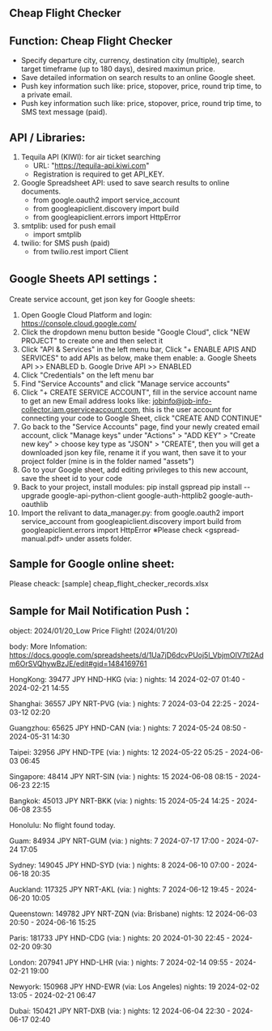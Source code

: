 Cheap Flight Checker
-----------------------------------------

Function: Cheap Flight Checker
-----------------------------------------
- Specify departure city, currency, destination city (multiple), search target timeframe (up to 180 days), desired maximun price.
- Save detailed information on search results to an online Google sheet.
- Push key information such like: price, stopover, price, round trip time, to a private email.
- Push key information such like: price, stopover, price, round trip time, to SMS text message (paid).

API / Libraries:
-----------------------------------------
1. Tequila API (KIWI): for air ticket searching
    - URL: "https://tequila-api.kiwi.com"
    - Registration is required to get API_KEY.
2. Google Spreadsheet API: used to save search results to online documents.
    - from google.oauth2 import service_account
    - from googleapiclient.discovery import build
    - from googleapiclient.errors import HttpError
3. smtplib: used for push email
    - import smtplib
4. twilio: for SMS push (paid)
    - from twilio.rest import Client

Google Sheets API settings：
-----------------------------------------
Create service account, get json key for Google sheets:
1. Open Google Cloud Platform and login: https://console.cloud.google.com/
2. Click the dropdown menu button beside "Google Cloud", click "NEW PROJECT" to create one and then select it
3. Click "API & Services" in the left menu bar, Click "+ ENABLE APIS AND SERVICES" to add APIs as below, make them enable:
    a. Google Sheets API >> ENABLED
    b. Google Drive API >> ENABLED
4. Click "Credentials" on the left menu bar
5. Find "Service Accounts" and click "Manage service accounts"
6. Click "+ CREATE SERVICE ACCOUNT", fill in the service account name to get an new Email address looks like: jobinfo@job-info-collector.iam.gserviceaccount.com, this is the user account for connecting your code to Google Sheet, click "CREATE AND CONTINUE"
7. Go back to the "Service Accounts" page, find your newly created email account, click "Manage keys" under "Actions" > "ADD KEY" > "Create new key" > choose key type as "JSON" > "CREATE", then you will get a downloaded json key file, rename it if you want, then save it to your project folder (mine is in the folder named "assets")
9. Go to your Google sheet, add editing privileges to this new account, save the sheet id to your code
10. Back to your project, install modules:
    pip install gspread
    pip install --upgrade google-api-python-client google-auth-httplib2 google-auth-oauthlib
11. Import the relivant to data_manager.py:
    from google.oauth2 import service_account
    from googleapiclient.discovery import build
    from googleapiclient.errors import HttpError
※Please check <gspread-manual.pdf> under assets folder.

Sample for Google online sheet:
-----------------------------------------
Please cheack: [sample] cheap_flight_checker_records.xlsx

Sample for Mail Notification Push：
-----------------------------------------
object:
2024/01/20_Low Price Flight! (2024/01/20)

body:
More Infomation:
https://docs.google.com/spreadsheets/d/1Ua7jD6dcvPUoj5l_VbjmOIV7tl2Adm6OrSVQhywBzJE/edit#gid=1484169761

HongKong: 
39477 JPY
HND-HKG (via: )
nights: 14
2024-02-07 01:40 - 2024-02-21 14:55

Shanghai: 
36557 JPY
NRT-PVG (via: )
nights: 7
2024-03-04 22:25 - 2024-03-12 02:20

Guangzhou: 
65625 JPY
HND-CAN (via: )
nights: 7
2024-05-24 08:50 - 2024-05-31 14:30

Taipei: 
32956 JPY
HND-TPE (via: )
nights: 12
2024-05-22 05:25 - 2024-06-03 06:45

Singapore: 
48414 JPY
NRT-SIN (via: )
nights: 15
2024-06-08 08:15 - 2024-06-23 22:15

Bangkok: 
45013 JPY
NRT-BKK (via: )
nights: 15
2024-05-24 14:25 - 2024-06-08 23:55

Honolulu: 
No flight found today.

Guam: 
84934 JPY
NRT-GUM (via: )
nights: 7
2024-07-17 17:00 - 2024-07-24 17:05

Sydney: 
149045 JPY
HND-SYD (via: )
nights: 8
2024-06-10 07:00 - 2024-06-18 20:35

Auckland: 
117325 JPY
NRT-AKL (via: )
nights: 7
2024-06-12 19:45 - 2024-06-20 10:05

Queenstown: 
149782 JPY
NRT-ZQN (via: Brisbane)
nights: 12
2024-06-03 20:50 - 2024-06-16 15:25

Paris: 
181733 JPY
HND-CDG (via: )
nights: 20
2024-01-30 22:45 - 2024-02-20 09:30

London: 
207941 JPY
HND-LHR (via: )
nights: 7
2024-02-14 09:55 - 2024-02-21 19:00

Newyork: 
150968 JPY
HND-EWR (via: Los Angeles)
nights: 19
2024-02-02 13:05 - 2024-02-21 06:47

Dubai: 
150421 JPY
NRT-DXB (via: )
nights: 12
2024-06-04 22:30 - 2024-06-17 02:40




